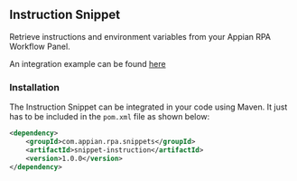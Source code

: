 ## Instruction Snippet

Retrieve instructions and environment variables from your Appian RPA Workflow Panel.

An integration example can be found [here](https://github.com/appianps/ps-plugin-appianrpa-Snippets/tree/master/snippets-examples/robot-snippet-instructions) 


### Installation

The Instruction Snippet can be integrated in your code using Maven. It just has to be included in the ```pom.xml``` file as shown below:
```xml
<dependency>
	<groupId>com.appian.rpa.snippets</groupId>
	<artifactId>snippet-instruction</artifactId>
	<version>1.0.0</version>
</dependency>
```
